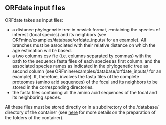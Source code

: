 ## ORFdate input files

ORFdate takes as input files:


* a distance phylogenetic tree in newick format, containing the species of interest (focal species) and its neighbors (see ORFmine/examples/database/orfdate_inputs/ for an example). All branches must be associated with their relative distance on which the age estimation will be based.
* a two columns csv file (i.e. columns separated by commas) with the path to the sequence fasta files of each species as first column, and the associated species names as indicated in the phylogenetic tree as second column (see ORFmine/examples/database/orfdate_inputs/ for an example). It, therefore, involves the fasta files of the complete proteomes (amino acid sequences) of the focal and its neighbors to be stored in the corresponding directories.
* the fasta files containing all the amino acid sequences of the focal and its neighboring species.


All these files must be stored directly or in a subdirectory of the /database/ directory of the container (see [here](./orfmine_quickstart.md#prepare-your-folders) for more details on the preparation of the folders of the container).
